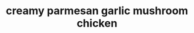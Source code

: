 ---
id: 59319b8ec60ad80011e29987
servings: 4
notes:
directions: 'in a large skillet add olive oil and cook the chicken on medium high heat for 3-5 minutes on each side or until brown
remove chicken and set aside on a plate
add the sliced mushrooms and cook for a few minutes until tender
remove and set aside
to make the sauce add the butter and melt
add garlic and cook until tender
whisk in the flour until it thickens
whisk in chicken broth
 heavy cream
 parmesan cheese
 garlic powder
 pepper and salt
add the spinach and let simmer until it starts to thicken and spinach wilts
add the chicken and
mushrooms back to the sauce and serve over pasta is desired'
ingredients: '4 boneless
 skinless chicken breasts
 thinly sliced
2 tablespoons olive oil
salt pepper
8 ounces sliced mushrooms
creamy parmesan garlic sauce:
¼ cup butter
2 garlic cloves
 minced
1 tablespoon flour
½ cup chicken broth
1 cup heavy cream or half and half
½ cup grated parmesan cheese
½ teaspoon garlic powder
¼ teaspoon pepper
½ teaspoon salt
1 cup spinach
 chopped
'
rating: 0
ease:
img:
category: main course
href: 'https://therecipecritic.com/2016/06/creamy-parmesan-garlic-mushroom-chicken/'
totalTime: 25 min
cookTime: 20 min
prepTime: 5 min
title: creamy parmesan garlic mushroom chicken
slug: creamy-parmesan-garlic-mushroom-chicken
---